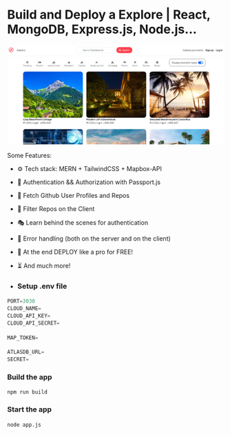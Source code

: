 # Build and Deploy a Explore | React, MongoDB, Express.js, Node.js...

![Demo App](https://github.com/KasavRushikesh09/project-Airbnb/blob/main/Screenshot%202025-01-27%20125036.png)

Some Features:

-   ⚙️ Tech stack: MERN + TailwindCSS + Mapbox-API
-   🔑 Authentication && Authorization with Passport.js
-   👾 Fetch Github User Profiles and Repos
-   🚀 Filter Repos on the Client
-   🎭 Learn behind the scenes for authentication
-   🐛 Error handling (both on the server and on the client)
-   🎃 At the end DEPLOY like a pro for FREE!
-   ⏳ And much more!

-   ### Setup .env file

```js
PORT=3030
CLOUD_NAME=
CLOUD_API_KEY=
CLOUD_API_SECRET=

MAP_TOKEN=

ATLASDB_URL=
SECRET=
```

### Build the app

```shell
npm run build
```

### Start the app

```shell
node app.js
```
